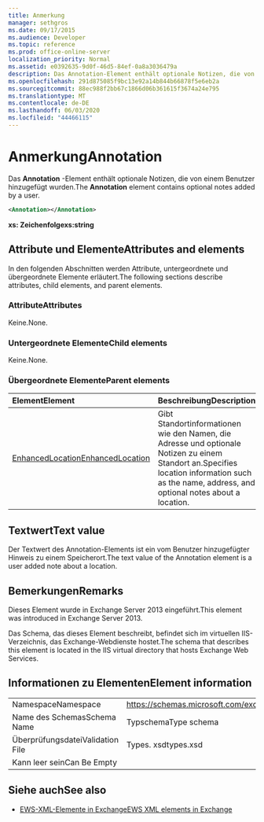 ```yaml
---
title: Anmerkung
manager: sethgros
ms.date: 09/17/2015
ms.audience: Developer
ms.topic: reference
ms.prod: office-online-server
localization_priority: Normal
ms.assetid: e0392635-9d0f-46d5-84ef-0a8a3036479a
description: Das Annotation-Element enthält optionale Notizen, die von einem Benutzer hinzugefügt wurden.
ms.openlocfilehash: 291d875085f9bc13e92a14b844b66878f5e6eb2a
ms.sourcegitcommit: 88ec988f2bb67c1866d06b361615f3674a24e795
ms.translationtype: MT
ms.contentlocale: de-DE
ms.lasthandoff: 06/03/2020
ms.locfileid: "44466115"
---
```

# <a name="annotation"></a><span data-ttu-id="e54b3-103">Anmerkung</span><span class="sxs-lookup"><span data-stu-id="e54b3-103">Annotation</span></span>

<span data-ttu-id="e54b3-104">Das **Annotation** -Element enthält optionale Notizen, die von einem Benutzer hinzugefügt wurden.</span><span class="sxs-lookup"><span data-stu-id="e54b3-104">The **Annotation** element contains optional notes added by a user.</span></span> 
  
```XML
<Annotation></Annotation>
```

 <span data-ttu-id="e54b3-105">**xs: Zeichenfolge**</span><span class="sxs-lookup"><span data-stu-id="e54b3-105">**xs:string**</span></span>
## <a name="attributes-and-elements"></a><span data-ttu-id="e54b3-106">Attribute und Elemente</span><span class="sxs-lookup"><span data-stu-id="e54b3-106">Attributes and elements</span></span>

<span data-ttu-id="e54b3-107">In den folgenden Abschnitten werden Attribute, untergeordnete und übergeordnete Elemente erläutert.</span><span class="sxs-lookup"><span data-stu-id="e54b3-107">The following sections describe attributes, child elements, and parent elements.</span></span>
  
### <a name="attributes"></a><span data-ttu-id="e54b3-108">Attribute</span><span class="sxs-lookup"><span data-stu-id="e54b3-108">Attributes</span></span>

<span data-ttu-id="e54b3-109">Keine.</span><span class="sxs-lookup"><span data-stu-id="e54b3-109">None.</span></span>
  
### <a name="child-elements"></a><span data-ttu-id="e54b3-110">Untergeordnete Elemente</span><span class="sxs-lookup"><span data-stu-id="e54b3-110">Child elements</span></span>

<span data-ttu-id="e54b3-111">Keine.</span><span class="sxs-lookup"><span data-stu-id="e54b3-111">None.</span></span>
  
### <a name="parent-elements"></a><span data-ttu-id="e54b3-112">Übergeordnete Elemente</span><span class="sxs-lookup"><span data-stu-id="e54b3-112">Parent elements</span></span>

|<span data-ttu-id="e54b3-113">**Element**</span><span class="sxs-lookup"><span data-stu-id="e54b3-113">**Element**</span></span>|<span data-ttu-id="e54b3-114">**Beschreibung**</span><span class="sxs-lookup"><span data-stu-id="e54b3-114">**Description**</span></span>|
|:-----|:-----|
|[<span data-ttu-id="e54b3-115">EnhancedLocation</span><span class="sxs-lookup"><span data-stu-id="e54b3-115">EnhancedLocation</span></span>](enhancedlocation.md) <br/> |<span data-ttu-id="e54b3-116">Gibt Standortinformationen wie den Namen, die Adresse und optionale Notizen zu einem Standort an.</span><span class="sxs-lookup"><span data-stu-id="e54b3-116">Specifies location information such as the name, address, and optional notes about a location.</span></span>  <br/> |
   
## <a name="text-value"></a><span data-ttu-id="e54b3-117">Textwert</span><span class="sxs-lookup"><span data-stu-id="e54b3-117">Text value</span></span>

<span data-ttu-id="e54b3-118">Der Textwert des Annotation-Elements ist ein vom Benutzer hinzugefügter Hinweis zu einem Speicherort.</span><span class="sxs-lookup"><span data-stu-id="e54b3-118">The text value of the Annotation element is a user added note about a location.</span></span>
  
## <a name="remarks"></a><span data-ttu-id="e54b3-119">Bemerkungen</span><span class="sxs-lookup"><span data-stu-id="e54b3-119">Remarks</span></span>

<span data-ttu-id="e54b3-120">Dieses Element wurde in Exchange Server 2013 eingeführt.</span><span class="sxs-lookup"><span data-stu-id="e54b3-120">This element was introduced in Exchange Server 2013.</span></span>
  
<span data-ttu-id="e54b3-121">Das Schema, das dieses Element beschreibt, befindet sich im virtuellen IIS-Verzeichnis, das Exchange-Webdienste hostet.</span><span class="sxs-lookup"><span data-stu-id="e54b3-121">The schema that describes this element is located in the IIS virtual directory that hosts Exchange Web Services.</span></span>
  
## <a name="element-information"></a><span data-ttu-id="e54b3-122">Informationen zu Elementen</span><span class="sxs-lookup"><span data-stu-id="e54b3-122">Element information</span></span>

|||
|:-----|:-----|
|<span data-ttu-id="e54b3-123">Namespace</span><span class="sxs-lookup"><span data-stu-id="e54b3-123">Namespace</span></span>  <br/> |https://schemas.microsoft.com/exchange/services/2006/types  <br/> |
|<span data-ttu-id="e54b3-124">Name des Schemas</span><span class="sxs-lookup"><span data-stu-id="e54b3-124">Schema Name</span></span>  <br/> |<span data-ttu-id="e54b3-125">Typschema</span><span class="sxs-lookup"><span data-stu-id="e54b3-125">Type schema</span></span>  <br/> |
|<span data-ttu-id="e54b3-126">Überprüfungsdatei</span><span class="sxs-lookup"><span data-stu-id="e54b3-126">Validation File</span></span>  <br/> |<span data-ttu-id="e54b3-127">Types. xsd</span><span class="sxs-lookup"><span data-stu-id="e54b3-127">types.xsd</span></span>  <br/> |
|<span data-ttu-id="e54b3-128">Kann leer sein</span><span class="sxs-lookup"><span data-stu-id="e54b3-128">Can Be Empty</span></span>  <br/> ||
   
## <a name="see-also"></a><span data-ttu-id="e54b3-129">Siehe auch</span><span class="sxs-lookup"><span data-stu-id="e54b3-129">See also</span></span>

- [<span data-ttu-id="e54b3-130">EWS-XML-Elemente in Exchange</span><span class="sxs-lookup"><span data-stu-id="e54b3-130">EWS XML elements in Exchange</span></span>](ews-xml-elements-in-exchange.md)

